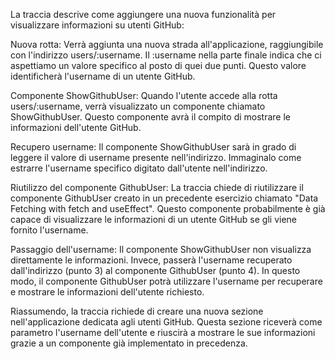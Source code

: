La traccia descrive come aggiungere una nuova funzionalità per visualizzare informazioni su utenti GitHub:

Nuova rotta: Verrà aggiunta una nuova strada all'applicazione, raggiungibile con l'indirizzo users/:username. Il :username nella parte finale indica che ci aspettiamo un valore specifico al posto di quei due punti. Questo valore identificherà l'username di un utente GitHub.

Componente ShowGithubUser: Quando l'utente accede alla rotta users/:username, verrà visualizzato un componente chiamato ShowGithubUser. Questo componente avrà il compito di mostrare le informazioni dell'utente GitHub.

Recupero username: Il componente ShowGithubUser sarà in grado di leggere il valore di username presente nell'indirizzo. Immaginalo come estrarre l'username specifico digitato dall'utente nell'indirizzo.

Riutilizzo del componente GithubUser: La traccia chiede di riutilizzare il componente GithubUser creato in un precedente esercizio chiamato "Data Fetching with fetch and useEffect". Questo componente probabilmente è già capace di visualizzare le informazioni di un utente GitHub se gli viene fornito l'username.

Passaggio dell'username: Il componente ShowGithubUser non visualizza direttamente le informazioni. Invece, passerà l'username recuperato dall'indirizzo (punto 3) al componente GithubUser (punto 4). In questo modo, il componente GithubUser potrà utilizzare l'username per recuperare e mostrare le informazioni dell'utente richiesto.

Riassumendo, la traccia richiede di creare una nuova sezione nell'applicazione dedicata agli utenti GitHub. Questa sezione riceverà come parametro l'username dell'utente e riuscirà a mostrare le sue informazioni grazie a un componente già implementato in precedenza.
